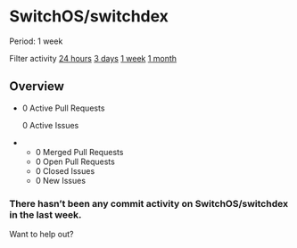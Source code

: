 # SwitchOS/switchdex

 Period: 1 week

Filter activity [24 hours](https://github.com/SwitchOS/switchdex/pulse/daily) [3 days](https://github.com/SwitchOS/switchdex/pulse/halfweekly) [1 week](switchos-switchdex-6.md) [1 month](https://github.com/SwitchOS/switchdex/pulse/monthly)

## Overview

* 0 Active Pull Requests

  0 Active Issues

* *  0 Merged Pull Requests
  *  0 Open Pull Requests
  *  0 Closed Issues
  *  0 New Issues

### There hasn’t been any commit activity on SwitchOS/switchdex in the last week.

Want to help out?

